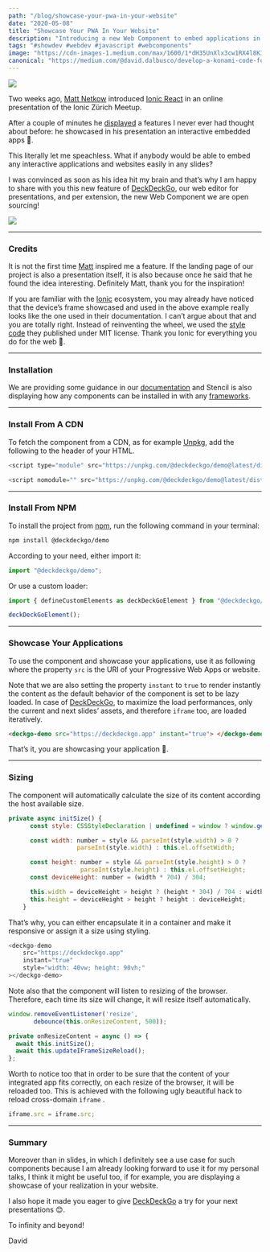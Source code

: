 ```yaml
---
path: "/blog/showcase-your-pwa-in-your-website"
date: "2020-05-08"
title: "Showcase Your PWA In Your Website"
description: "Introducing a new Web Component to embed applications in websites with stylish mobile devices iframes"
tags: "#showdev #webdev #javascript #webcomponents"
image: "https://cdn-images-1.medium.com/max/1600/1*dH35UnXlx3cw1RX4l8KIdw.png"
canonical: "https://medium.com/@david.dalbusco/develop-a-konami-code-for-any-apps-with-stencil-bd8b11a50071"
---
```


![](https://cdn-images-1.medium.com/max/1600/1*dH35UnXlx3cw1RX4l8KIdw.png)

Two weeks ago, [Matt Netkow](https://twitter.com/dotNetkow) introduced [Ionic React](https://ionicframework.com/docs/react) in an online presentation of the Ionic Zürich Meetup.

After a couple of minutes he [displayed](https://youtu.be/g1FRjVALfak?t=524) a features I never ever had thought about before: he showcased in his presentation an interactive embedded apps 🤯.

This literally let me speachless. What if anybody would be able to embed any interactive applications and websites easily in any slides?

I was convinced as soon as his idea hit my brain and that’s why I am happy to share with you this new feature of [DeckDeckGo](https://deckdeckgo.com), our web editor for presentations, and per extension, the new Web Component we are open sourcing!

![](https://cdn-images-1.medium.com/max/1600/1*FV6kFmGqYnXD2uIpQf27UA.gif)

---

### Credits

It is not the first time [Matt](https://twitter.com/dotNetkow) inspired me a feature. If the landing page of our project is also a presentation itself, it is also because once he said that he found the idea interesting. Definitely Matt, thank you for the inspiration!

If you are familiar with the [Ionic](https://ionicframework.com/) ecosystem, you may already have noticed that the device’s frame showcased and used in the above example really looks like the one used in their documentation. I can’t argue about that and you are totally right. Instead of reinventing the wheel, we used the [style code](https://github.com/ionic-team/ionic-docs/tree/c5a624ac35d5285b871e7d8513d3849bdea63271/src/components/demo) they published under MIT license. Thank you Ionic for everything you do for the web 🙏.

---

### Installation

We are providing some guidance in our [documentation](https://docs.deckdeckgo.com/components/demo) and Stencil is also displaying how any components can be installed in with any [frameworks](https://stenciljs.com/docs/overview).

---

### Install From A CDN

To fetch the component from a CDN, as for example [Unpkg](https://unpkg.com/), add the following to the header of your HTML.

```javascript
<script type="module" src="https://unpkg.com/@deckdeckgo/demo@latest/dist/deckdeckgo-demo/deckdeckgo-demo.esm.js"></script>

<script nomodule="" src="https://unpkg.com/@deckdeckgo/demo@latest/dist/deckdeckgo-demo/deckdeckgo-demo.js"></script>
```

---

### Install From NPM

To install the project from [npm](https://www.npmjs.com/), run the following command in your terminal:

```bash
npm install @deckdeckgo/demo
```

According to your need, either import it:

```javascript
import "@deckdeckgo/demo";
```

Or use a custom loader:

```javascript
import { defineCustomElements as deckDeckGoElement } from "@deckdeckgo/demo/dist/loader";

deckDeckGoElement();
```

---

### Showcase Your Applications

To use the component and showcase your applications, use it as following where the property `src` is the URI of your Progressive Web Apps or website.

Note that we are also setting the property `instant` to `true` to render instantly the content as the default behavior of the component is set to be lazy loaded. In case of [DeckDeckGo](https://deckdeckgo.com), to maximize the load performances, only the current and next slides’ assets, and therefore `iframe` too, are loaded iteratively.

```html
<deckgo-demo src="https://deckdeckgo.app" instant="true"> </deckgo-demo>
```

That’s it, you are showcasing your application 🎉.

---

### Sizing

The component will automatically calculate the size of its content according the host available size.

```javascript
private async initSize() {
      const style: CSSStyleDeclaration | undefined = window ? window.getComputedStyle(this.el) : undefined;

      const width: number = style && parseInt(style.width) > 0 ?
                   parseInt(style.width) : this.el.offsetWidth;

      const height: number = style && parseInt(style.height) > 0 ?
                    parseInt(style.height) : this.el.offsetHeight;
      const deviceHeight: number = (width * 704) / 304;

      this.width = deviceHeight > height ? (height * 304) / 704 : width;
      this.height = deviceHeight > height ? height : deviceHeight;
    }
```

That’s why, you can either encapsulate it in a container and make it responsive or assign it a size using styling.

```javascript
<deckgo-demo
	src="https://deckdeckgo.app"
	instant="true"
	style="width: 40vw; height: 90vh;"
></deckgo-demo>
```

Note also that the component will listen to resizing of the browser. Therefore, each time its size will change, it will resize itself automatically.

```javascript
window.removeEventListener('resize',
       debounce(this.onResizeContent, 500));

private onResizeContent = async () => {
  await this.initSize();
  await this.updateIFrameSizeReload();
};
```

Worth to notice too that in order to be sure that the content of your integrated app fits correctly, on each resize of the browser, it will be reloaded too. This is achieved with the following ugly beautiful hack to reload cross-domain `iframe` .

```javascript
iframe.src = iframe.src;
```

---

### Summary

Moreover than in slides, in which I definitely see a use case for such components because I am already looking forward to use it for my personal talks, I think it might be useful too, if for example, you are displaying a showcase of your realization in your website.

I also hope it made you eager to give [DeckDeckGo](https://deckdeckgo.com) a try for your next presentations 😊.

To infinity and beyond!

David
